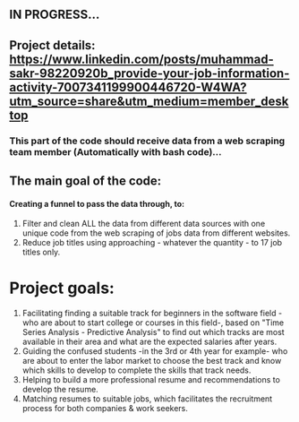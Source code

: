 ## IN PROGRESS...
## Project details: https://www.linkedin.com/posts/muhammad-sakr-98220920b_provide-your-job-information-activity-7007341199900446720-W4WA?utm_source=share&utm_medium=member_desktop

### This part of the code should receive data from a web scraping team member (Automatically with bash code)... 

## The main goal of the code:
#### Creating a funnel to pass the data through, to:
1) Filter and clean ALL the data from different data sources with one unique code from the web scraping of jobs data from different websites.
2) Reduce job titles using approaching - whatever the quantity - to 17 job titles only.

# Project goals:
  1) Facilitating finding a suitable track for beginners in the software field -who are about to start college or courses in this field-, based on "Time Series Analysis - Predictive Analysis" to find out which tracks are most available in their area and what are the expected salaries after years.
  2) Guiding the confused students -in the 3rd or 4th year for example- who are about to enter the labor market to choose the best track and know which skills to develop to complete the skills that track needs.
  3) Helping to build a more professional resume and recommendations to develop the resume.
  4) Matching resumes to suitable jobs, which facilitates the recruitment process for both companies & work seekers.

